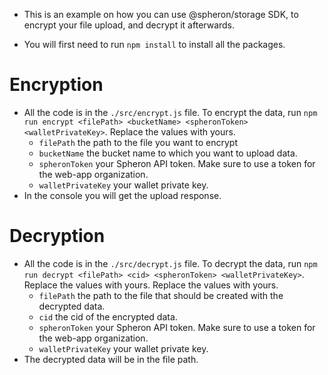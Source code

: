- This is an example on how you can use @spheron/storage SDK, to encrypt your file upload, and decrypt it afterwards.

- You will first need to run `npm install` to install all the packages.

# Encryption

- All the code is in the `./src/encrypt.js` file. To encrypt the data, run `npm run encrypt <filePath> <bucketName> <spheronToken> <walletPrivateKey>`. Replace the values with yours.
  - `filePath` the path to the file you want to encrypt
  - `bucketName` the bucket name to which you want to upload data.
  - `spheronToken` your Spheron API token. Make sure to use a token for the web-app organization.
  - `walletPrivateKey` your wallet private key.
- In the console you will get the upload response.

# Decryption

- All the code is in the `./src/decrypt.js` file. To decrypt the data, run `npm run decrypt <filePath> <cid> <spheronToken> <walletPrivateKey>`. Replace the values with yours.
  Replace the values with yours.
  - `filePath` the path to the file that should be created with the decrypted data.
  - `cid` the cid of the encrypted data.
  - `spheronToken` your Spheron API token. Make sure to use a token for the web-app organization.
  - `walletPrivateKey` your wallet private key.
- The decrypted data will be in the file path.
